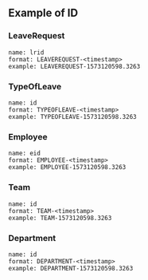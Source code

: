 
## Example of ID

### LeaveRequest

    name: lrid
    format: LEAVEREQUEST-<timestamp>
    example: LEAVEREQUEST-1573120598.3263

### TypeOfLeave

    name: id
    format: TYPEOFLEAVE-<timestamp>
    example: TYPEOFLEAVE-1573120598.3263
    
### Employee

    name: eid
    format: EMPLOYEE-<timestamp>
    example: EMPLOYEE-1573120598.3263
    
### Team

    name: id
    format: TEAM-<timestamp>
    example: TEAM-1573120598.3263
    
### Department

    name: id
    format: DEPARTMENT-<timestamp>
    example: DEPARTMENT-1573120598.3263
